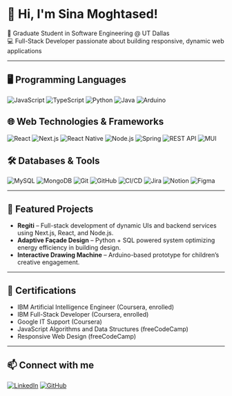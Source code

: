 # 👋 Hi, I'm Sina Moghtased!

🚀 Graduate Student in Software Engineering @ UT Dallas  
💻 Full-Stack Developer passionate about building responsive, dynamic web applications  

---

## 🖥 Programming Languages

![JavaScript](https://img.shields.io/badge/JavaScript-F7DF1E?style=for-the-badge&logo=javascript&logoColor=black)
![TypeScript](https://img.shields.io/badge/TypeScript-3178C6?style=for-the-badge&logo=typescript&logoColor=white)
![Python](https://img.shields.io/badge/Python-3776AB?style=for-the-badge&logo=python&logoColor=white)
![Java](https://img.shields.io/badge/Java-ED8B00?style=for-the-badge&logo=openjdk&logoColor=white)
![Arduino](https://img.shields.io/badge/Arduino-00979D?style=for-the-badge&logo=arduino&logoColor=white)

## 🌐 Web Technologies & Frameworks

![React](https://img.shields.io/badge/React-61DAFB?style=for-the-badge&logo=react&logoColor=black)
![Next.js](https://img.shields.io/badge/Next.js-000000?style=for-the-badge&logo=next.js&logoColor=white)
![React Native](https://img.shields.io/badge/React_Native-20232A?style=for-the-badge&logo=react&logoColor=61DAFB)
![Node.js](https://img.shields.io/badge/Node.js-339933?style=for-the-badge&logo=node.js&logoColor=white)
![Spring](https://img.shields.io/badge/Spring-6DB33F?style=for-the-badge&logo=spring&logoColor=white)
![REST API](https://img.shields.io/badge/REST-02569B?style=for-the-badge&logo=rest&logoColor=white)
![MUI](https://img.shields.io/badge/MUI-007FFF?style=for-the-badge&logo=mui&logoColor=white)

## 🛠 Databases & Tools

![MySQL](https://img.shields.io/badge/MySQL-4479A1?style=for-the-badge&logo=mysql&logoColor=white)
![MongoDB](https://img.shields.io/badge/MongoDB-47A248?style=for-the-badge&logo=mongodb&logoColor=white)
![Git](https://img.shields.io/badge/Git-181717?style=for-the-badge&logo=git&logoColor=white)
![GitHub](https://img.shields.io/badge/GitHub-000000?style=for-the-badge&logo=github&logoColor=white)
![CI/CD](https://img.shields.io/badge/CI%2FCD-FF6F00?style=for-the-badge&logo=githubactions&logoColor=white)
![Jira](https://img.shields.io/badge/Jira-0052CC?style=for-the-badge&logo=jira&logoColor=white)
![Notion](https://img.shields.io/badge/Notion-000000?style=for-the-badge&logo=notion&logoColor=white)
![Figma](https://img.shields.io/badge/Figma-F24E1E?style=for-the-badge&logo=figma&logoColor=white)

---

## 📂 Featured Projects

- **Regiti** – Full-stack development of dynamic UIs and backend services using Next.js, React, and Node.js.  
- **Adaptive Façade Design** – Python + SQL powered system optimizing energy efficiency in building design.  
- **Interactive Drawing Machine** – Arduino-based prototype for children’s creative engagement.  

---

## 📜 Certifications

- IBM Artificial Intelligence Engineer (Coursera, enrolled)  
- IBM Full-Stack Developer (Coursera, enrolled)  
- Google IT Support (Coursera)  
- JavaScript Algorithms and Data Structures (freeCodeCamp)  
- Responsive Web Design (freeCodeCamp)  

---

## 📫 Connect with me

[![LinkedIn](https://img.shields.io/badge/LinkedIn-0077B5?style=for-the-badge&logo=linkedin&logoColor=white)](https://www.linkedin.com/in/sinamoghtased/)
[![GitHub](https://img.shields.io/badge/GitHub-000000?style=for-the-badge&logo=github&logoColor=white)](https://github.com/sinamoghtased)
